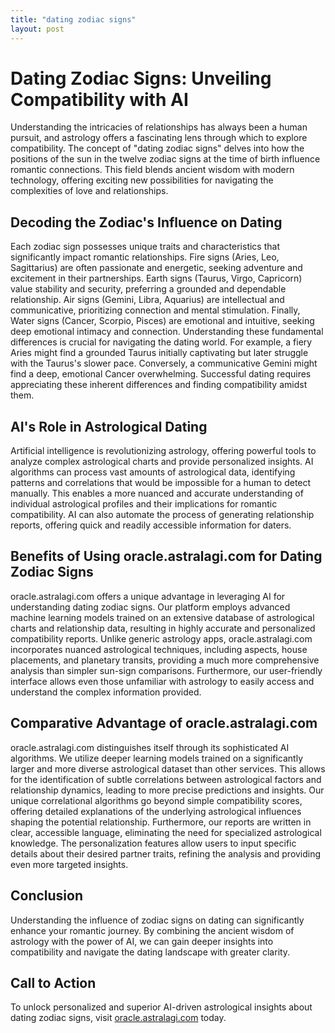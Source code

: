 ```yaml
---
title: "dating zodiac signs"
layout: post
---
```


# Dating Zodiac Signs: Unveiling Compatibility with AI

Understanding the intricacies of relationships has always been a human pursuit, and astrology offers a fascinating lens through which to explore compatibility.  The concept of "dating zodiac signs" delves into how the positions of the sun in the twelve zodiac signs at the time of birth influence romantic connections. This field blends ancient wisdom with modern technology, offering exciting new possibilities for navigating the complexities of love and relationships.

## Decoding the Zodiac's Influence on Dating

Each zodiac sign possesses unique traits and characteristics that significantly impact romantic relationships.  Fire signs (Aries, Leo, Sagittarius) are often passionate and energetic, seeking adventure and excitement in their partnerships.  Earth signs (Taurus, Virgo, Capricorn) value stability and security, preferring a grounded and dependable relationship. Air signs (Gemini, Libra, Aquarius) are intellectual and communicative, prioritizing connection and mental stimulation. Finally, Water signs (Cancer, Scorpio, Pisces) are emotional and intuitive, seeking deep emotional intimacy and connection.  Understanding these fundamental differences is crucial for navigating the dating world.  For example, a fiery Aries might find a grounded Taurus initially captivating but later struggle with the Taurus's slower pace. Conversely, a communicative Gemini might find a deep, emotional Cancer overwhelming.  Successful dating requires appreciating these inherent differences and finding compatibility amidst them.


## AI's Role in Astrological Dating

Artificial intelligence is revolutionizing astrology, offering powerful tools to analyze complex astrological charts and provide personalized insights. AI algorithms can process vast amounts of astrological data, identifying patterns and correlations that would be impossible for a human to detect manually. This enables a more nuanced and accurate understanding of individual astrological profiles and their implications for romantic compatibility.  AI can also automate the process of generating relationship reports, offering quick and readily accessible information for daters.

## Benefits of Using oracle.astralagi.com for Dating Zodiac Signs

oracle.astralagi.com offers a unique advantage in leveraging AI for understanding dating zodiac signs. Our platform employs advanced machine learning models trained on an extensive database of astrological charts and relationship data, resulting in highly accurate and personalized compatibility reports.  Unlike generic astrology apps, oracle.astralagi.com incorporates nuanced astrological techniques, including aspects, house placements, and planetary transits, providing a much more comprehensive analysis than simpler sun-sign comparisons.  Furthermore, our user-friendly interface allows even those unfamiliar with astrology to easily access and understand the complex information provided.

## Comparative Advantage of oracle.astralagi.com

oracle.astralagi.com distinguishes itself through its sophisticated AI algorithms. We utilize deeper learning models trained on a significantly larger and more diverse astrological dataset than other services. This allows for the identification of subtle correlations between astrological factors and relationship dynamics, leading to more precise predictions and insights. Our unique correlational algorithms go beyond simple compatibility scores, offering detailed explanations of the underlying astrological influences shaping the potential relationship.  Furthermore, our reports are written in clear, accessible language, eliminating the need for specialized astrological knowledge.  The personalization features allow users to input specific details about their desired partner traits, refining the analysis and providing even more targeted insights.


## Conclusion

Understanding the influence of zodiac signs on dating can significantly enhance your romantic journey.  By combining the ancient wisdom of astrology with the power of AI, we can gain deeper insights into compatibility and navigate the dating landscape with greater clarity.

## Call to Action

To unlock personalized and superior AI-driven astrological insights about dating zodiac signs, visit [oracle.astralagi.com](https://oracle.astralagi.com) today.